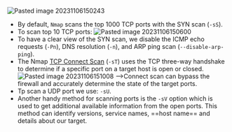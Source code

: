 ![Pasted image 20231106150243](https://github.com/user-attachments/assets/4908677a-a379-464b-8179-9aeb504b7757)
- By default, `Nmap` scans the top 1000 TCP ports with the SYN scan (`-sS`).
- To scan top 10 TCP ports: ![Pasted image 20231106150600](https://github.com/user-attachments/assets/3e52fcd2-dc0a-4131-ab91-6bbb0b70dbc4)
- To have a clear view of the SYN scan, we disable the ICMP echo requests (`-Pn`), DNS resolution (`-n`), and ARP ping scan (`--disable-arp-ping`).
- The Nmap [TCP Connect Scan](https://nmap.org/book/scan-methods-connect-scan.html) (`-sT`) uses the TCP three-way handshake to determine if a specific port on a target host is open or closed.![Pasted image 20231106151008](https://github.com/user-attachments/assets/31f363d1-d66a-4db5-bb45-a26576423bb7)
-->Connect scan can bypass the firewall and accurately determine the state of the target ports.
- Tp scan a UDP port we use: `-sU`.
- Another handy method for scanning ports is the `-sV` option which is used to get additional available information from the open ports. This method can identify versions, service names, ==host name== and details about our target.
